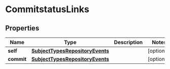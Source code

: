 # CommitstatusLinks

## Properties
Name | Type | Description | Notes
------------ | ------------- | ------------- | -------------
**self** | [**SubjectTypesRepositoryEvents**](SubjectTypesRepositoryEvents.md) |  |  [optional]
**commit** | [**SubjectTypesRepositoryEvents**](SubjectTypesRepositoryEvents.md) |  |  [optional]
